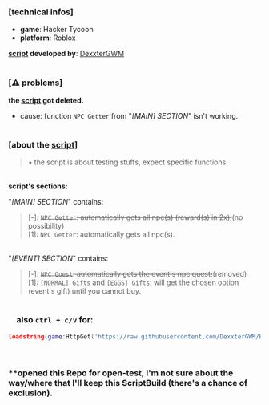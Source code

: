### [technical infos]

- **game**: Hacker Tycoon<br>
- **platform**: Roblox

**[script](./Scripts%20Folder/ScriptBuildBuild.lua) developed by**: [DexxterGWM](https://github.com/DexxterGWM)<br><br>

### [⚠️ problems]
**the [script](./Scripts%20Folder/ScriptBuildBuild.lua) got deleted.**
- cause: function `NPC Getter` from "*[MAIN] SECTION*" isn't working.<br>

#

### [about the [script](./Scripts%20Folder/ScriptBuildBuild.lua)]
> • the script is about testing stuffs, expect specific functions.<br>

<br> **script's sections:**

"*[MAIN] SECTION*" contains:
> [-]: ~~`NPC Getter`: automatically gets all npc(s) (reward(s) in 2x).~~(no possibility)<br>
> [1]: `NPC Getter`: automatically gets all npc(s).

<br> "*[EVENT] SECTION*" contains:
> [-]: ~~`NPC Quest`: automatically gets the event's npc quest;~~(removed)<br>
> [1]: `[NORMAL] Gifts` and `[EGGS] Gifts`: will get the chosen option (event's gift) until you cannot buy.

#

### &ensp;&ensp;also `ctrl + c/v` for:
```lua
loadstring(game:HttpGet('https://raw.githubusercontent.com/DexxterGWM/HTScriptBuild/main/Scripts%20Folder/ScriptBuild.lua'))()
```
<br>

### **opened this Repo for open-test, I'm not sure about the way/where that I'll keep this ScriptBuild (there's a chance of exclusion).
